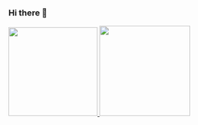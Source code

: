 ### Hi there 👋

<!--
**MisaelCordova/MisaelCordova** is a ✨ _special_ ✨ repository because its `README.md` (this file) appears on your GitHub profile.

Here are some ideas to get you started:

- 🔭 Today I'm a student.
- 🌱 I’m currently learning React
- 💬 Ask me about ...
- 📫 How to reach me: ...
- 😄 Pronouns: ...
- ⚡ Fun fact: ...
-->
<div align="left">
  <a href="https://github.com/MisaelCordova">
  <img height="177em" src="https://github-readme-stats.vercel.app/api?username=MisaelCordova&show_icons=false&theme=dracula&include_all_commits=true&count_private=true"/>
  <img height="180em" src="https://github-readme-stats.vercel.app/api/top-langs/?username=MisaelCordova&layout=compact&langs_count=7&theme=dracula"/>
  
  ##
 
<div> 
